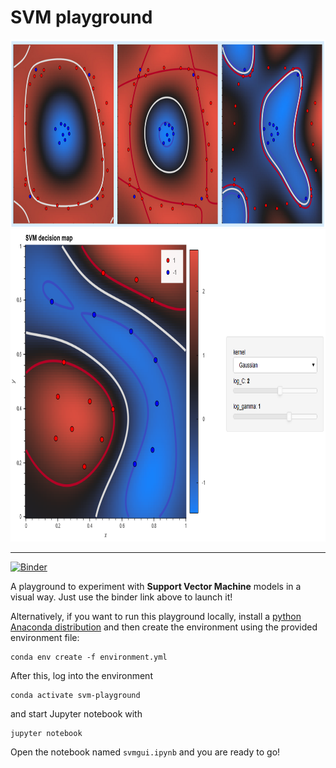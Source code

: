 # SVM playground

<div align="center">
  <img src="img/svmplots.png" height="300"><br>
  <img src="img/svminterface.png" height="500"><br>
</div>

-----------------

[![Binder](https://mybinder.org/badge_logo.svg)](https://mybinder.org/v2/gh/albarji/svm-playground/c65e9ca0393e69f8c9319d0ddffc7bfd0f95fed0?filepath=svmgui.ipynb)

A playground to experiment with **Support Vector Machine** models in a visual way. Just use the binder link above to launch it!

Alternatively, if you want to run this playground locally, install a [python Anaconda distribution](https://www.anaconda.com/products/individual) and then create the environment using the provided environment file:

    conda env create -f environment.yml

After this, log into the environment

    conda activate svm-playground

and start Jupyter notebook with

    jupyter notebook

Open the notebook named `svmgui.ipynb` and you are ready to go!
